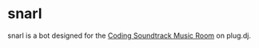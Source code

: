 snarl
=====

snarl is a bot designed for the [Coding Soundtrack Music Room](http://snarl.ericmartindale.com) on plug.dj.

